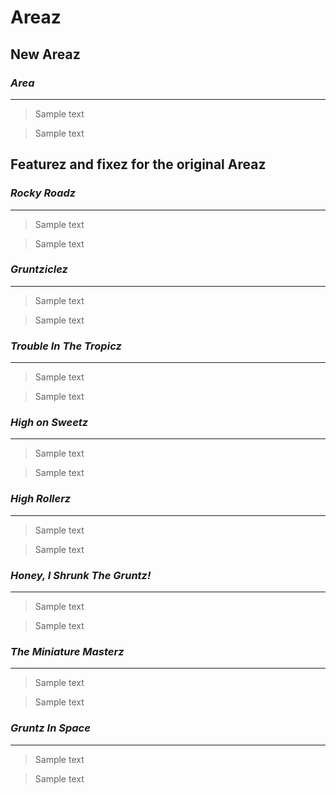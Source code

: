 # Areaz

## **New Areaz**

### *Area*

---
> Sample text

> Sample text

## **Featurez and fixez for the original Areaz**

### *Rocky Roadz*
---
> Sample text

> Sample text

### *Gruntziclez*
---
> Sample text

> Sample text

### *Trouble In The Tropicz*
---
> Sample text

> Sample text

### *High on Sweetz*
---
> Sample text

> Sample text

### *High Rollerz*
---
> Sample text

> Sample text

### *Honey, I Shrunk The Gruntz!*
---
> Sample text

> Sample text

### *The Miniature Masterz*
---
> Sample text

> Sample text

### *Gruntz In Space*
---
> Sample text

> Sample text
